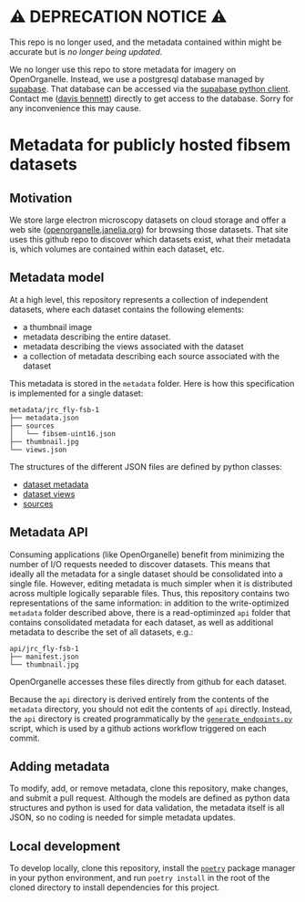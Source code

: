 # ⚠️ DEPRECATION NOTICE ⚠️

This repo is no longer used, and the metadata contained within might be accurate but is *no longer being updated.* 

We no longer use this repo to store metadata for imagery on OpenOrganelle. 
Instead, we use a postgresql database managed by [supabase](https://supabase.com/). That database can be accessed via the [supabase python client](https://github.com/supabase-community/supabase-py). Contact me ([davis bennett](https://github.com/d-v-b)) directly to get access to the database. Sorry for any inconvenience this may cause.


# Metadata for publicly hosted fibsem datasets

## Motivation

We store large electron microscopy datasets on cloud storage and offer a web site ([openorganelle.janelia.org](https://openorganelle.janelia.org/)) for browsing those datasets. That site uses this github repo to discover which datasets exist, what their metadata is, which volumes are contained within each dataset, etc.

## Metadata model

At a high level, this repository represents a collection of independent datasets, where each dataset contains the following elements: 
- a thumbnail image
- metadata describing the entire dataset.  
- metadata describing the views associated with the dataset
- a collection of metadata describing each source associated with the dataset

This metadata is stored in the `metadata` folder. Here is how this specification is implemented for a single dataset:
```
metadata/jrc_fly-fsb-1
├── metadata.json
├── sources
│   └── fibsem-uint16.json
├── thumbnail.jpg
└── views.json
```

The structures of the different JSON files are defined by python classes:
- [dataset metadata](https://github.com/janelia-cosem/fibsem-metadata/blob/master/src/fibsem_metadata/models/metadata.py)
- [dataset views](https://github.com/janelia-cosem/fibsem-metadata/blob/master/src/fibsem_metadata/models/views.py)
- [sources](https://github.com/janelia-cosem/fibsem-metadata/blob/master/src/fibsem_metadata/models/sources.py)

## Metadata API

Consuming applications (like OpenOrganelle) benefit from minimizing the number of I/O requests needed to discover datasets. This means that ideally all the metadata for a single dataset should be consolidated into a single file. However, editing metadata is much simpler when it is distributed across multiple logically separable files. Thus, this repository contains two representations of the same information: in addition to the write-optimized `metadata` folder described above, there is a read-optiminzed `api` folder that contains consolidated metadata for each dataset, as well as additional metadata to describe the set of all datasets, e.g.: 

```
api/jrc_fly-fsb-1
├── manifest.json
└── thumbnail.jpg
```
OpenOrganelle accesses these files directly from github for each dataset.

Because the `api` directory is derived entirely from the contents of the `metadata` directory, you should not edit the contents of `api` directly. Instead, the `api` directory is created programmatically by the [`generate_endpoints.py`](https://github.com/janelia-cosem/fibsem-metadata/blob/master/src/fibsem_metadata/generate_endpoints.py) script, which is used by a github actions workflow triggered on each commit.


## Adding metadata

To modify, add, or remove metadata, clone this repository, make changes, and submit a pull request. Although the models are defined as python data structures and python is used for data validation, the metadata itself is all JSON, so no coding is needed for simple metadata updates.

## Local development

To develop locally, clone this repository, install the [`poetry`](https://python-poetry.org/) package manager in your python environment, and run `poetry install` in the root of the cloned directory to install dependencies for this project. 
